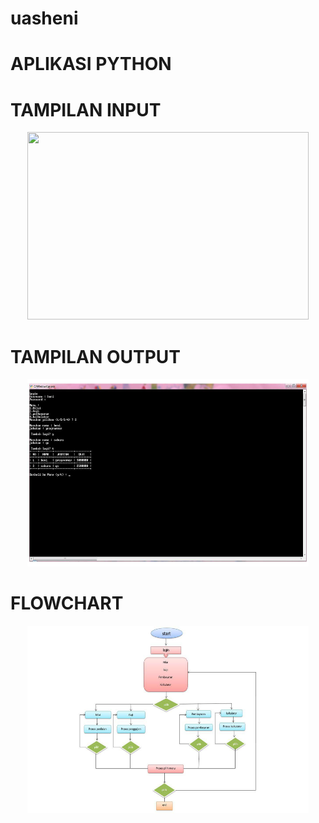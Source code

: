 # uasheni

# APLIKASI PYTHON

# TAMPILAN INPUT 

<p align="center">
<img src="https://github.com/Heni17/uasheni/blob/master/start.jpg" width="450" height="300" />
</p>

# TAMPILAN OUTPUT

<p align="center">
<img src="https://github.com/Heni17/uasheni/blob/master/program.jpg" width="450" height="300" />
</p>


# FLOWCHART

<p align="center">
<img src="https://github.com/Heni17/uasheni/blob/master/heni.jpg" width="450" height="300" />
</p>
